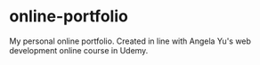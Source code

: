 # online-portfolio
My personal online portfolio. Created in line with Angela Yu's web development online course in Udemy.
